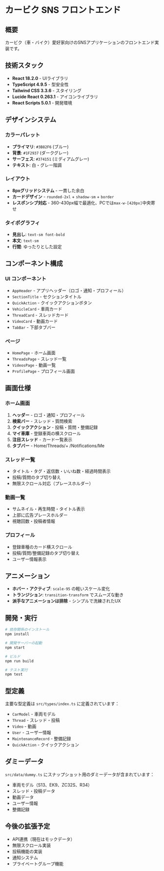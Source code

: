 # カービク SNS フロントエンド

## 概要

カービク（車・バイク）愛好家向けのSNSアプリケーションのフロントエンド実装です。

## 技術スタック

- **React 18.2.0** - UIライブラリ
- **TypeScript 4.9.5** - 型安全性
- **Tailwind CSS 3.3.6** - スタイリング
- **Lucide React 0.263.1** - アイコンライブラリ
- **React Scripts 5.0.1** - 開発環境

## デザインシステム

### カラーパレット
- **プライマリ**: `#3B82F6` (ブルー)
- **背景**: `#1F2937` (ダークグレー)
- **サーフェス**: `#374151` (ミディアムグレー)
- **テキスト**: 白・グレー階調

### レイアウト
- **8pxグリッドシステム** - 一貫した余白
- **カードデザイン** - `rounded-2xl` + `shadow-sm` + `border`
- **レスポンシブ対応** - 360-430px幅で最適化、PCでは`max-w-[420px]`中央寄せ

### タイポグラフィ
- **見出し**: `text-sm font-bold`
- **本文**: `text-sm`
- **行間**: ゆったりとした設定

## コンポーネント構成

### UI コンポーネント
- `AppHeader` - アプリヘッダー（ロゴ・通知・プロフィール）
- `SectionTitle` - セクションタイトル
- `QuickAction` - クイックアクションボタン
- `VehicleCard` - 車両カード
- `ThreadCard` - スレッドカード
- `VideoCard` - 動画カード
- `TabBar` - 下部タブバー

### ページ
- `HomePage` - ホーム画面
- `ThreadsPage` - スレッド一覧
- `VideosPage` - 動画一覧
- `ProfilePage` - プロフィール画面

## 画面仕様

### ホーム画面
1. **ヘッダー** - ロゴ・通知・プロフィール
2. **検索バー** - スレッド・質問検索
3. **クイックアクション** - 投稿・質問・整備記録
4. **マイ車庫** - 登録車両の横スクロール
5. **注目スレッド** - カード一覧表示
6. **タブバー** - Home/Threads/+ /Notifications/Me

### スレッド一覧
- タイトル・タグ・返信数・いいね数・経過時間表示
- 投稿/質問のタブ切り替え
- 無限スクロール対応（プレースホルダー）

### 動画一覧
- サムネイル・再生時間・タイトル表示
- 上部に広告プレースホルダー
- 視聴回数・投稿者情報

### プロフィール
- 登録車種のカード横スクロール
- 投稿/質問/整備記録のタブ切り替え
- ユーザー情報表示

## アニメーション

- **ホバー・アクティブ**: `scale-95` の軽いスケール変化
- **トランジション**: `transition-transform` でスムーズな動き
- **派手なアニメーションは排除** - シンプルで洗練されたUX

## 開発・実行

```bash
# 依存関係のインストール
npm install

# 開発サーバーの起動
npm start

# ビルド
npm run build

# テスト実行
npm test
```

## 型定義

主要な型定義は `src/types/index.ts` に定義されています：

- `CarModel` - 車両モデル
- `Thread` - スレッド・投稿
- `Video` - 動画
- `User` - ユーザー情報
- `MaintenanceRecord` - 整備記録
- `QuickAction` - クイックアクション

## ダミーデータ

`src/data/dummy.ts` にスナップショット用のダミーデータが含まれています：

- 車両モデル（S13、EK9、ZC32S、R34）
- スレッド・投稿データ
- 動画データ
- ユーザー情報
- 整備記録

## 今後の拡張予定

- API連携（現在はモックデータ）
- 無限スクロール実装
- 投稿機能の実装
- 通知システム
- プライベートグループ機能

